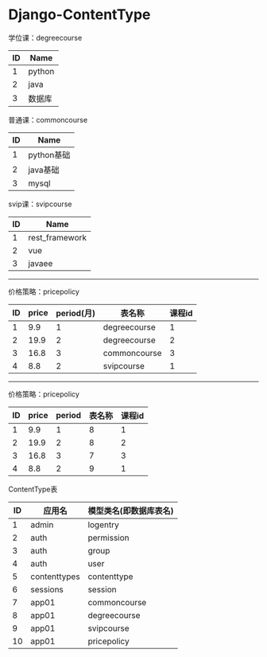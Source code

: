 # Django-ContentType

学位课：degreecourse

|ID|Name|
|-|-|
|1|python|
|2|java|
|3|数据库|

普通课：commoncourse

|ID|Name|
|-|-|
|1|python基础|
|2|java基础|
|3|mysql|

svip课：svipcourse

|ID|Name|
|-|-|
|1|rest_framework|
|2|vue|
|3|javaee|

----------------------------------------------------------
价格策略：pricepolicy

|ID|price|period(月)|表名称|课程id|
|-|-|-|-|-|
|1|9.9|1|degreecourse|1|
|2|19.9|2|degreecourse|2|
|3|16.8|3|commoncourse|3|
|4|8.8|2|svipcourse|1|

----------------------------------------------------------
价格策略：pricepolicy

|ID|price|period|表名称|课程id|
|-|-|-|-|-|
|1|9.9|1|8|1|
|2|19.9|2|8|2|
|3|16.8|3|7|3|
|4|8.8|2|9|1|


ContentType表

|ID|应用名|模型类名(即数据库表名)|
|-|-|-|
|1|admin|logentry|
|2|auth|permission|
|3|auth|group|
|4|auth|user|
|5|contenttypes|contenttype|
|6|sessions|session|
|7|app01|commoncourse|
|8|app01|degreecourse|
|9|app01|svipcourse|
|10|app01|pricepolicy|

